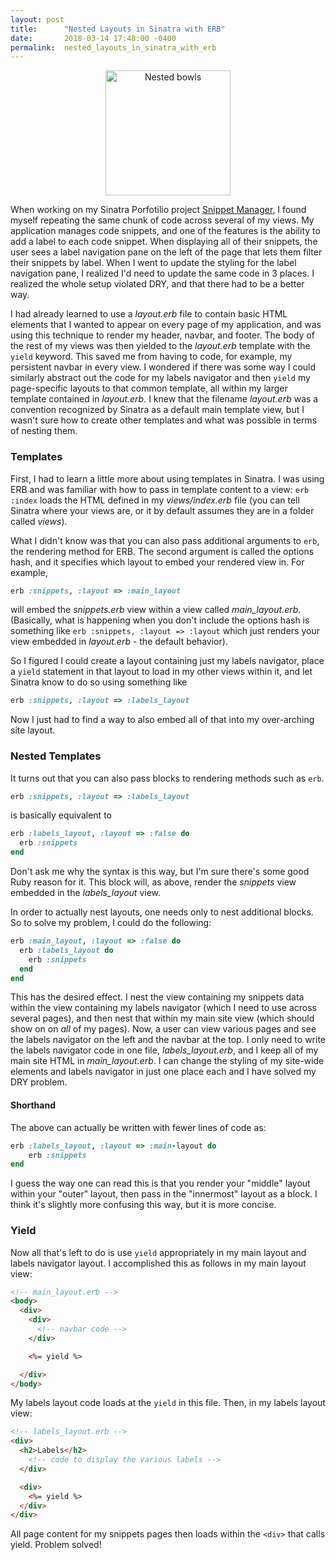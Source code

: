 ```yaml
---
layout: post
title:      "Nested Layouts in Sinatra with ERB"
date:       2018-03-14 17:48:00 -0400
permalink:  nested_layouts_in_sinatra_with_erb
---
```


<div style="text-align:center">
<img src="https://s7d1.scene7.com/is/image/BedBathandBeyond/10356416309656p?$478$" alt="Nested bowls" style="width: 200px;"/>
</div>

When working on my Sinatra Porfotilio project [Snippet Manager](https://github.com/allysonw/snippet-manager), I found myself repeating the same chunk of code across several of my views. My application manages code snippets, and one of the features is the ability to add a label to each code snippet. When displaying all of their snippets, the user sees a label navigation pane on the left of the page that lets them filter their snippets by label. When I went to update the styling for the label navigation pane, I realized I'd need to update the same code in 3 places. I realized the whole setup violated DRY, and that there had to be a better way.

I had already learned to use a _layout.erb_ file to contain basic HTML elements that I wanted to appear on every page of my application, and was using this technique to render my header, navbar, and footer. The body of the rest of my views was then yielded to the _layout.erb_ template with the  `yield` keyword. This saved me from having to code, for example, my persistent navbar in every view. I wondered if there was some way I could similarly abstract out the code for my labels navigator and then `yield` my page-specific layouts to that common template, all within my larger template contained in _layout.erb_. I knew that the filename _layout.erb_ was a convention recognized by Sinatra as a default main template view, but I wasn't sure how to create other templates and what was possible in terms of nesting them.

### Templates
First, I had to learn a little more about using templates in Sinatra. I was using ERB and was familiar with how to pass in template content to a view:
`erb :index` loads the HTML defined in my _views/index.erb_ file (you can tell Sinatra where your views are, or it by default assumes they are in a folder called _views_).

What I didn't know was that you can also pass additional arguments to `erb`, the rendering method for ERB. The second argument is called the options hash, and it specifies which layout to embed your rendered view in. For example,
```Ruby
erb :snippets, :layout => :main_layout
```
will embed the _snippets.erb_ view within a view called _main\_layout.erb_. (Basically, what is happening when you don't include the options hash is something like `erb :snippets, :layout => :layout` which just renders your view embedded in _layout.erb_ - the default behavior).

So I figured I could create a layout containing just my labels navigator, place a `yield` statement in that layout to load in my other views within it, and let Sinatra know to do so using something like
 ```Ruby
 erb :snippets, :layout => :labels_layout
```
 Now I just had to find a way to also embed all of that into my over-arching site layout.

### Nested Templates
It turns out that you can also pass blocks to rendering methods such as `erb`.
```Ruby
erb :snippets, :layout => :labels_layout
```
is basically equivalent to
```Ruby
erb :labels_layout, :layout => :false do
  erb :snippets
end
```
Don't ask me why the syntax is this way, but I'm sure there's some good Ruby reason for it. This block will, as above, render the _snippets_ view embedded in the _labels\_layout_ view.

In order to actually nest layouts, one needs only to nest additional blocks. So to solve my problem, I could do the following:
```Ruby
erb :main_layout, :layout => :false do
  erb :labels_layout do
    erb :snippets
  end
end
```
This has the desired effect. I nest the view containing my snippets data within the view containing my labels navigator (which I need to use across several pages), and then nest that within my main site view (which should show on on _all_ of my pages). Now, a user can view various pages and see the labels navigator on the left and the navbar at the top. I only need to write the labels navigator code in one file, _labels\_layout.erb_, and I keep all of my main site HTML in _main_layout.erb_. I can change the styling of my site-wide elements and labels navigator in just one place each and I have solved my DRY problem.

#### Shorthand
The above can actually be written with fewer lines of code as:
```Ruby
erb :labels_layout, :layout => :main-layout do
    erb :snippets
end
```
I guess the way one can read this is that you render your "middle" layout within your "outer" layout, then pass in the "innermost" layout as a block. I think it's slightly more confusing this way, but it is more concise.

### Yield
Now all that's left to do is use `yield` appropriately in my main layout and labels navigator layout. I accomplished this as follows in my main layout view:
```HTML
<!-- main_layout.erb -->
<body>
  <div>
    <div>
      <!-- navbar code -->
    </div>

    <%= yield %>

  </div>
</body>
```
My labels layout code loads at the `yield` in this file. Then, in my labels layout view:
```HTML
<!-- labels_layout.erb -->
<div>
  <h2>Labels</h2>
    <!-- code to display the various labels -->
  </div>

  <div>
    <%= yield %>
  </div>
</div>
```
All page content for my snippets pages then loads within the `<div>` that calls yield. Problem solved!
